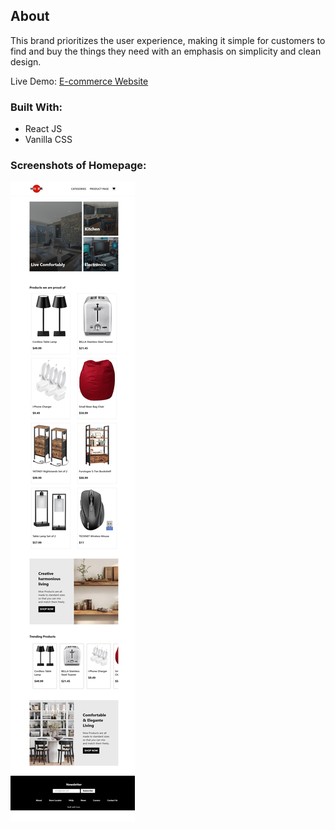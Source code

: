 ## About

This brand prioritizes the user experience, making it simple for customers to find and buy the things they need with an emphasis on simplicity and clean design.

Live Demo: [E-commerce Website](https://65b1868747b8fa52c113b9a2--glittering-sable-c91beb.netlify.app/home)

### Built With:
* React JS
* Vanilla CSS

### Screenshots of Homepage:
![E-commerce Page](./src/images/readme/ecommerce-ss.png)

